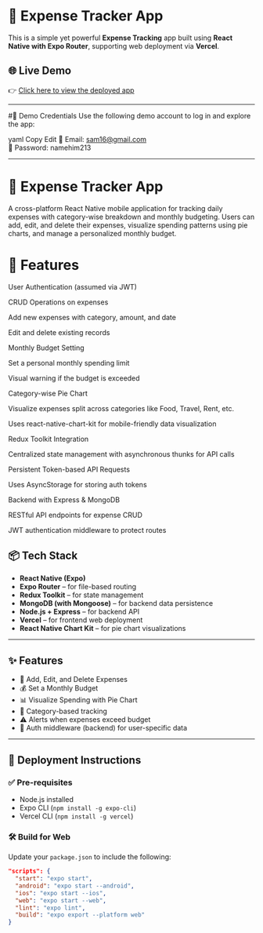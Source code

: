 # 💸 Expense Tracker App

This is a simple yet powerful **Expense Tracking** app built using **React Native with Expo Router**, supporting web deployment via **Vercel**.

## 🌐 Live Demo

👉 [Click here to view the deployed app](https://clientfrontend-dsczl2n5r-soumya-rouls-projects.vercel.app)

---
#🔐 Demo Credentials
Use the following demo account to log in and explore the app:

yaml
Copy
Edit
📧 Email:    sam16@gmail.com  
🔑 Password: namehim213

---

# 📱 Expense Tracker App
A cross-platform React Native mobile application for tracking daily expenses with category-wise breakdown and monthly budgeting. Users can add, edit, and delete their expenses, visualize spending patterns using pie charts, and manage a personalized monthly budget.

# 🔧 Features
User Authentication (assumed via JWT)

CRUD Operations on expenses

Add new expenses with category, amount, and date

Edit and delete existing records

Monthly Budget Setting

Set a personal monthly spending limit

Visual warning if the budget is exceeded

Category-wise Pie Chart

Visualize expenses split across categories like Food, Travel, Rent, etc.

Uses react-native-chart-kit for mobile-friendly data visualization

Redux Toolkit Integration

Centralized state management with asynchronous thunks for API calls

Persistent Token-based API Requests

Uses AsyncStorage for storing auth tokens

Backend with Express & MongoDB

RESTful API endpoints for expense CRUD

JWT authentication middleware to protect routes

## 📦 Tech Stack

- **React Native (Expo)**
- **Expo Router** – for file-based routing
- **Redux Toolkit** – for state management
- **MongoDB (with Mongoose)** – for backend data persistence
- **Node.js + Express** – for backend API
- **Vercel** – for frontend web deployment
- **React Native Chart Kit** – for pie chart visualizations

---

## ✨ Features

- 📝 Add, Edit, and Delete Expenses
- 💰 Set a Monthly Budget
- 📊 Visualize Spending with Pie Chart
- 🧠 Category-based tracking
- ⚠️ Alerts when expenses exceed budget
- 🔐 Auth middleware (backend) for user-specific data

---

## 🚀 Deployment Instructions

### ✅ Pre-requisites

- Node.js installed
- Expo CLI (`npm install -g expo-cli`)
- Vercel CLI (`npm install -g vercel`)

### 🛠️ Build for Web

Update your `package.json` to include the following:

```json
"scripts": {
  "start": "expo start",
  "android": "expo start --android",
  "ios": "expo start --ios",
  "web": "expo start --web",
  "lint": "expo lint",
  "build": "expo export --platform web"
}

